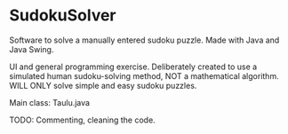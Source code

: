 # SudokuSolver
Software to solve a manually entered sudoku puzzle.
Made with Java and Java Swing.

UI and general programming exercise. Deliberately created to use a simulated human sudoku-solving method, NOT a mathematical algorithm. WILL ONLY solve simple and easy sudoku puzzles.

Main class: Taulu.java

TODO: Commenting, cleaning the code.
